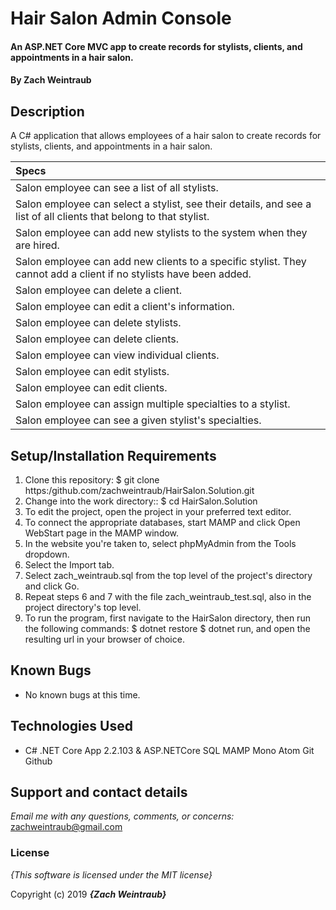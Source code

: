 # Hair Salon Admin Console

#### An ASP.NET Core MVC app to create records for stylists, clients, and appointments in a hair salon.

#### By **Zach Weintraub**

## Description

A C# application that allows employees of a hair salon to create records for stylists, clients, and appointments in a hair salon.

| Specs |
| :-------------     |
|Salon employee can see a list of all stylists.|
|Salon employee can select a stylist, see their details, and see a list of all clients that belong to that stylist.|
|Salon employee can add new stylists to the system when they are hired.|
|Salon employee can add new clients to a specific stylist. They cannot add a client if no stylists have been added.|
|Salon employee can delete a client.|
|Salon employee can edit a client's information.|
|Salon employee can delete stylists.|
|Salon employee can delete clients.|
|Salon employee can view individual clients.|
|Salon employee can edit stylists.|
|Salon employee can edit clients.|
|Salon employee can assign multiple specialties to a stylist.|
|Salon employee can see a given stylist's specialties.|

## Setup/Installation Requirements

1. Clone this repository: $ git clone https:/github.com/zachweintraub/HairSalon.Solution.git
2. Change into the work directory:: $ cd HairSalon.Solution
3. To edit the project, open the project in your preferred text editor.
4. To connect the appropriate databases, start MAMP and click Open WebStart page in the MAMP window.
5. In the website you're taken to, select phpMyAdmin from the Tools dropdown.
6. Select the Import tab.
7. Select zach_weintraub.sql from the top level of the project's directory and click Go.
8. Repeat steps 6 and 7 with the file zach_weintraub_test.sql, also in the project directory's top level.
9. To run the program, first navigate to the HairSalon directory, then run the following commands: $ dotnet restore $ dotnet run, and open the resulting url in your browser of choice.

## Known Bugs
* No known bugs at this time.

## Technologies Used
* C# .NET Core App 2.2.103 & ASP.NETCore SQL MAMP Mono Atom Git Github

## Support and contact details

_Email me with any questions, comments, or concerns:_
zachweintraub@gmail.com

### License

*{This software is licensed under the MIT license}*

Copyright (c) 2019 **_{Zach Weintraub}_**
